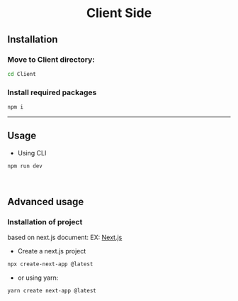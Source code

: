 <h1 align="center">Client Side</h1>


<!-- <h3 align="center">
    <a href="https://huggingface.co/"><img style="float: middle; padding: 10px 10px 10px 10px;" width="60" height="55" src="./images/hf_logo.png" /></a>
</h3> -->


## Installation
### Move to Client directory:

```bash
cd Client
```

### Install required packages
```bash
npm i
```

<hr>

## Usage

* Using CLI

```bash
npm run dev 
```

<br>

## Advanced usage

### Installation of project

based on next.js document:
EX: [Next.js](https://nextjs.org/docs)

* Create a next.js project

````bash
npx create-next-app @latest
````

* or using yarn:

````bash
yarn create next-app @latest
````





